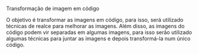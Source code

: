 Transformação de imagem em código

O objetivo é transformar as imagens em código, para isso, será utilizado técnicas de realce para melhorar as imagens. Além disso, as imagens do código podem vir separadas em algumas imagens, para isso serão utilizado algumas técnicas para juntar as imagens e depois transformá-la num único código.
